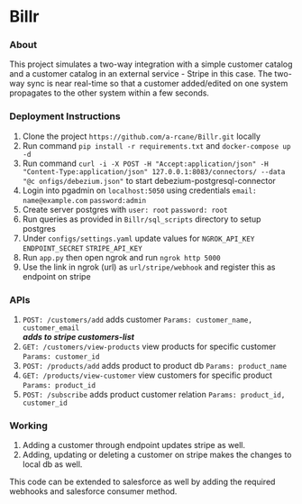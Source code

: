 # Billr

### About

This project simulates a two-way integration with a simple customer catalog and a customer catalog in
an external service - Stripe in this case. The two-way sync is near real-time so that 
a customer added/edited on one system propagates to the other system within a few seconds.

### Deployment Instructions

1. Clone the project 
    `https://github.com/a-rcane/Billr.git` locally
2. Run command `pip install -r requirements.txt` and `docker-compose up -d`
3. Run command `curl -i -X POST -H "Accept:application/json" -H "Content-Type:application/json" 127.0.0.1:8083/connectors/ --data "@c
onfigs/debezium.json"` to start debezium-postgresql-connector
4. Login into pgadmin on `localhost:5050` 
    using credentials `email: name@example.com` `password:admin`
5. Create server postgres with `user: root` `password: root`
6. Run queries as provided in `Billr/sql_scripts` directory to setup postgres
7. Under `configs/settings.yaml` update values for `NGROK_API_KEY` `ENDPOINT_SECRET` `STRIPE_API_KEY`
8. Run `app.py` then open ngrok and run `ngrok http 5000`
9. Use the link in ngrok (url) as `url/stripe/webhook` and register this as endpoint on stripe



### APIs

1. `POST: /customers/add` adds customer `Params: customer_name, customer_email`\
***adds to stripe customers-list***
2. `GET: /customers/view-products` view products for specific customer `Params: customer_id`
3. `POST: /products/add` adds product to product db `Params: product_name`
4. `GET: /products/view-customer` view customers for specific product `Params: product_id`
5. `POST: /subscribe` adds product customer relation `Params: product_id, customer_id`


### Working
1. Adding a customer through endpoint updates stripe as well.
2. Adding, updating or deleting a customer on stripe makes the changes to local db as well.

This code can be extended to salesforce as well by adding the required webhooks and salesforce consumer method.
